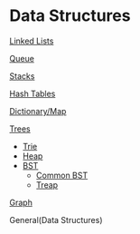 # Data Structures

[Linked Lists](https://github.com/unboagable/engineering-roadmap/blob/master/Computer%20Science%20Review/Notes/Data%20Structures/Linked%20Lists/Linked%20Lists.md)

[Queue](https://github.com/unboagable/engineering-roadmap/blob/master/Computer%20Science%20Review/Notes/Data%20Structures/Queues/Queues.md)

[Stacks](https://github.com/unboagable/engineering-roadmap/blob/master/Computer%20Science%20Review/Notes/Data%20Structures/Stacks/Stacks.md)

[Hash Tables](https://github.com/unboagable/engineering-roadmap/blob/master/Computer%20Science%20Review/Notes/Data%20Structures/Hash%20Tables/Hash%20Tables.md)

[Dictionary/Map](https://github.com/unboagable/engineering-roadmap/blob/master/Computer%20Science%20Review/Notes/Data%20Structures/Dictionary-Map/Dictionary%20-%20Map.md)

[Trees](https://github.com/unboagable/software-engineering-roadmap/blob/master/Computer%20Science%20Review/Notes/Data%20Structures/Trees/Trees.md)

* [Trie](https://github.com/unboagable/software-engineering-roadmap/blob/master/Computer%20Science%20Review/Notes/Data%20Structures/Trees/Tries/Tries.md)
* [Heap](https://github.com/unboagable/software-engineering-roadmap/blob/master/Computer%20Science%20Review/Notes/Data%20Structures/Trees/Heap/Heap.md)
* [BST](https://github.com/unboagable/software-engineering-roadmap/blob/master/Computer%20Science%20Review/Notes/Data%20Structures/Trees/Binary%20Search%20Tree/Binary%20Search%20Trees.md)
  * [Common BST]()
  * [Treap](https://github.com/unboagable/software-engineering-roadmap/blob/master/Computer%20Science%20Review/Notes/Data%20Structures/Trees/Binary%20Search%20Tree/Treap/Treap.md)

[Graph](https://github.com/unboagable/engineering-roadmap/blob/master/Computer%20Science%20Review/Notes/Data%20Structures/Graph/Graph.md)

General(Data Structures)

